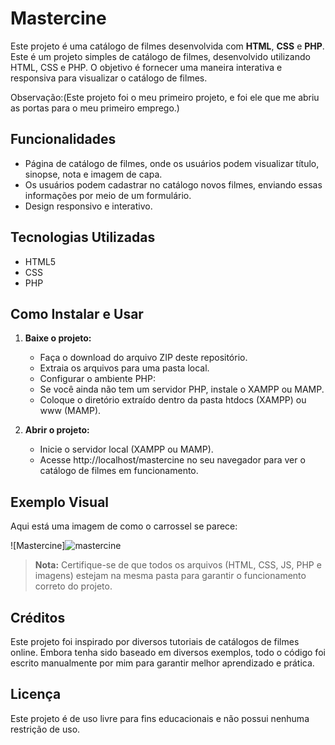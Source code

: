 
# Mastercine

Este projeto é uma catálogo de filmes desenvolvida com **HTML**, **CSS** e **PHP**. Este é um projeto simples de catálogo de filmes, desenvolvido utilizando HTML, CSS e PHP. O objetivo é fornecer uma maneira interativa e responsiva para visualizar o catálogo de filmes.

Observação:(Este projeto foi o meu primeiro projeto, e foi ele que me abriu as portas para o meu primeiro emprego.)

## Funcionalidades

- Página de catálogo de filmes, onde os usuários podem visualizar título, sinopse, nota e imagem de capa.
- Os usuários podem cadastrar  no catálogo novos filmes, enviando essas informações por meio de um formulário.
- Design responsivo e interativo.

## Tecnologias Utilizadas

- HTML5
- CSS
- PHP

## Como Instalar e Usar

1. **Baixe o projeto:**

    - Faça o download do arquivo ZIP deste repositório.
    - Extraia os arquivos para uma pasta local.
    - Configurar o ambiente PHP:
    - Se você ainda não tem um servidor PHP, instale o XAMPP ou MAMP.
    - Coloque o diretório extraído dentro da pasta htdocs (XAMPP) ou www (MAMP).

2. **Abrir o projeto:**

    - Inicie o servidor local (XAMPP ou MAMP).
    - Acesse http://localhost/mastercine no seu navegador para ver o catálogo de filmes em funcionamento.

## Exemplo Visual

Aqui está uma imagem de como o carrossel se parece:

![Mastercine]![mastercine](https://github.com/user-attachments/assets/231d65bd-7f26-44d9-8036-00ad3c2d7820)

> **Nota:** Certifique-se de que todos os arquivos (HTML, CSS, JS, PHP e imagens) estejam na mesma pasta para garantir o funcionamento correto do projeto.

## Créditos
Este projeto foi inspirado por diversos tutoriais de catálogos de filmes online. Embora tenha sido baseado em diversos exemplos, todo o código foi escrito manualmente por mim para garantir melhor aprendizado e prática.

## Licença

Este projeto é de uso livre para fins educacionais e não possui nenhuma restrição de uso.
